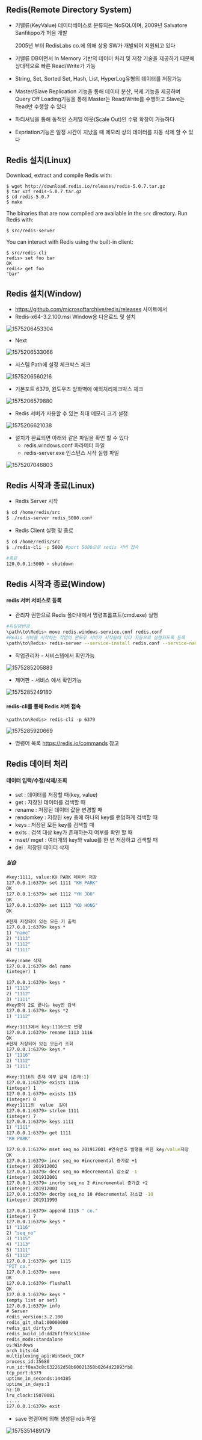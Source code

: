## Redis(Remote Directory System)

- 키밸류(KeyValue) 데이터베이스로 분류되는 NoSQL이며, 2009년 Salvatore Sanfilippo가 처음 개발

  2005년 부터 RedisLabs co.에 의해 상용 SW가 개발되어 지원되고 있다

- 키밸류 DB이면서 In Memory 기반의 데이터 처리 및 저장 기술을 제공하기 때문에 상대적으로 빠른 Read/Write가 가능

- String, Set, Sorted Set, Hash, List, HyperLog유형의 데이터를 저장가능

- Master/Slave Replication 기능을 통해 데이터 분산, 복제 기능을 제공하며 Query Off Loading기능을 통해 Master는 Read/Write를 수행하고 Slave는 Read만 수행할 수 있다

- 파티셔닝을 통해 동적인 스케일 아웃(Scale Out)인 수평 확장이 가능하다

- Expriation기능은 일정 시간이 지났을 때 메모리 상의 데이터를 자동 삭제 할 수 있다



## Redis 설치(Linux)

Download, extract and compile Redis with:

```
$ wget http://download.redis.io/releases/redis-5.0.7.tar.gz
$ tar xzf redis-5.0.7.tar.gz
$ cd redis-5.0.7
$ make
```

The binaries that are now compiled are available in the `src` directory. Run Redis with:

```
$ src/redis-server
```

You can interact with Redis using the built-in client:

```
$ src/redis-cli
redis> set foo bar
OK
redis> get foo
"bar"
```

## Redis 설치(Window)

- https://github.com/microsoftarchive/redis/releases 사이트에서 
- Redis-x64-3.2.100.msi Window용 다운로드 및 설치

![1575206453304](./md_img/1575206453304.png)

- Next 

![1575206533066](./md_img/1575206533066.png)

- 시스템 Path에 설정 체크박스 체크

![1575206560216](./md_img/1575206560216.png)

- 기본포트 6379, 윈도우즈 방화벽에 예외처리체크박스 체크

![1575206579880](./md_img/1575206579880.png)

- Redis 서버가 사용할 수 있는 최대 메모리 크기 설정

![1575206621038](./md_img/1575206621038.png)

- 설치가 완료되면 아래와 같은 파일을 확인 할 수 있다
  - redis.windows.conf 파라메터 파일
  - redis-server.exe 인스턴스 시작 실행 파일

![1575207046803](./md_img/1575207046803.png)

## Redis 시작과 종료(Linux)

- Redis Server 시작

```bash
$ cd /home/redis/src
$ ./redis-server redis_5000.conf
```

- Redis Client 실행 및 종료

```bash
$ cd /home/redis/src
$ ./redis-cli -p 5000 #port 5000으로 redis 서버 접속

#종료
120.0.0.1:5000 > shutdown
```



## Redis 시작과 종료(Window)

#### redis 서버 서비스로 등록

- 관리자 권한으로 Redis 폴더내에서 명령프롬프트(cmd.exe) 실행

```bash
#파일명변경
\path\to\Redis> move redis.windows-service.conf redis.conf
#Redis 서버를 시작하는 작업이 윈도우 서버가 시작될때 마다 자동으로 실행되도록 등록
\path\to\Redis> redis-server --service-install redis.conf --service-name redis6379
```

- 작업관리자 - 서비스텝에서 확인가능

![1575285205883](md_img/1575285205883.png)

- 제어판 - 서비스 에서 확인가능

![1575285249180](md_img/1575285249180.png)

#### redis-cli를 통해 Redis 서버 접속

```
\path\to\Redis> redis-cli -p 6379
```

![1575285920669](md_img/1575285920669.png)

- 명령어 목록 https://redis.io/commands 참고

## Redis 데이터 처리

#### 데이터 입력/수정/삭제/조회

- set : 데이터를 저장할 때(key, value)
- get : 저장된 데이터를 검색할 때
- rename : 저장된 데이터 값을 변경할 때
- rendomkey : 저장된 key 중에 하나의 key를 랜덤하게 검색할 때
- keys : 저장된 모든 key를 검색할 때
- exits : 검색 대상 key가 존재하는지 여부를 확인 할 때
- mset/ mget : 여러개의 key와 value를 한 번 저장하고 검색할 때
- del :  저장된 데이터 삭제

##### 실습

```cmd
#key:1111, value:KH PARK 데이터 저장
127.0.0.1:6379> set 1111 "KH PARK"
OK
127.0.0.1:6379> set 1112 "YH JOO"
OK
127.0.0.1:6379> set 1113 "KO HONG"
OK

#현재 저장되어 있는 모든 키 출력
127.0.0.1:6379> keys *
1) "name"
2) "1113"
3) "1112"
4) "1111"

#key:name 삭제
127.0.0.1:6379> del name
(integer) 1

127.0.0.1:6379> keys *
1) "1113"
2) "1112"
3) "1111"
#key중이 2로 끝나는 key만 검색
127.0.0.1:6379> keys *2
1) "1112"

#key:1113에서 key:1116으로 변경
127.0.0.1:6379> rename 1113 1116
OK
#현재 저장되어 있는 모든키 조회
127.0.0.1:6379> keys *
1) "1116"
2) "1112"
3) "1111"

#key:1116의 존재 여부 검색 (존재:1)
127.0.0.1:6379> exists 1116
(integer) 1
127.0.0.1:6379> exists 115
(integer) 0
#key:1111의  value  길이
127.0.0.1:6379> strlen 1111
(integer) 7
127.0.0.1:6379> keys 1111
1) "1111"
127.0.0.1:6379> get 1111
"KH PARK"
```



```cmd
127.0.0.1:6379> mset seq_no 201912001 #연속번호 발행을 위한 key/value저장
OK
127.0.0.1:6379> incr seq_no #incremental 증가값 +1
(integer) 201912002
127.0.0.1:6379> decr seq_no #decremental 감소값 -1
(integer) 201912001
127.0.0.1:6379> incrby seq_no 2 #incremental 증가값 +2
(integer) 201912003
127.0.0.1:6379> decrby seq_no 10 #decremental 감소값 -10
(integer) 201911993

127.0.0.1:6379> append 1115 " co."
(integer) 7
127.0.0.1:6379> keys *
1) "1116"
2) "seq_no"
3) "1115"
4) "1113"
5) "1111"
6) "1112"
127.0.0.1:6379> get 1115
"PIT co."
127.0.0.1:6379> save
OK
127.0.0.1:6379> flushall
OK
127.0.0.1:6379> keys *
(empty list or set)
127.0.0.1:6379> info
# Server
redis_version:3.2.100
redis_git_sha1:00000000
redis_git_dirty:0
redis_build_id:dd26f1f93c5130ee
redis_mode:standalone
os:Windows
arch_bits:64
multiplexing_api:WinSock_IOCP
process_id:35680
run_id:f0aa3c8c632262d58b60021358b0264d22893fb8
tcp_port:6379
uptime_in_seconds:144385
uptime_in_days:1
hz:10
lru_clock:15070081
.....
127.0.0.1:6379> exit
```

- save 명령어에 의해 생성된 rdb 파일

![1575351489179](md_img/1575351489179.png)

